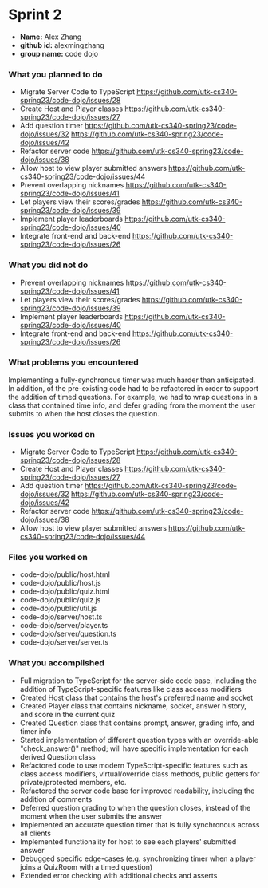 # Sprint 2
<!-- (include your name, github id, and group name here) -->
- **Name:** Alex Zhang
- **github id:** alexmingzhang
- **group name:** code dojo

### What you planned to do
<!-- (Give a short bulleted list of the items you planned to do for this sprint. Include the github issue number and link to the issue) -->
- Migrate Server Code to TypeScript https://github.com/utk-cs340-spring23/code-dojo/issues/28
- Create Host and Player classes https://github.com/utk-cs340-spring23/code-dojo/issues/27
- Add question timer https://github.com/utk-cs340-spring23/code-dojo/issues/32 https://github.com/utk-cs340-spring23/code-dojo/issues/42
- Refactor server code https://github.com/utk-cs340-spring23/code-dojo/issues/38
- Allow host to view player submitted answers https://github.com/utk-cs340-spring23/code-dojo/issues/44
- Prevent overlapping nicknames https://github.com/utk-cs340-spring23/code-dojo/issues/41
- Let players view their scores/grades https://github.com/utk-cs340-spring23/code-dojo/issues/39
- Implement player leaderboards https://github.com/utk-cs340-spring23/code-dojo/issues/40
- Integrate front-end and back-end https://github.com/utk-cs340-spring23/code-dojo/issues/26

### What you did not do
<!-- (Give a short bulleted list of the items that you planned to do, but did not accomplish) -->
- Prevent overlapping nicknames https://github.com/utk-cs340-spring23/code-dojo/issues/41
- Let players view their scores/grades https://github.com/utk-cs340-spring23/code-dojo/issues/39
- Implement player leaderboards https://github.com/utk-cs340-spring23/code-dojo/issues/40
- Integrate front-end and back-end https://github.com/utk-cs340-spring23/code-dojo/issues/26

### What problems you encountered
Implementing a fully-synchronous timer was much harder than anticipated. In addition, of the pre-existing code had to be refactored in order to support the addition of timed questions. For example, we had to wrap questions in a class that contained time info, and defer grading from the moment the user submits to when the host closes the question.

### Issues you worked on
- Migrate Server Code to TypeScript https://github.com/utk-cs340-spring23/code-dojo/issues/28
- Create Host and Player classes https://github.com/utk-cs340-spring23/code-dojo/issues/27
- Add question timer https://github.com/utk-cs340-spring23/code-dojo/issues/32 https://github.com/utk-cs340-spring23/code-dojo/issues/42
- Refactor server code https://github.com/utk-cs340-spring23/code-dojo/issues/38
- Allow host to view player submitted answers https://github.com/utk-cs340-spring23/code-dojo/issues/44

### Files you worked on
<!-- (Give a bulleted list of the files in your github repo that you worked on. Give the full pathname.) -->
- code-dojo/public/host.html
- code-dojo/public/host.js
- code-dojo/public/quiz.html
- code-dojo/public/quiz.js
- code-dojo/public/util.js
- code-dojo/server/host.ts
- code-dojo/server/player.ts
- code-dojo/server/question.ts
- code-dojo/server/server.ts

### What you accomplished
<!-- (Give a description of the features you added or tasks you accomplished. Provide some detail here. This section will be a little longer than the bulleted lists above) -->
- Full migration to TypeScript for the server-side code base, including the addition of TypeScript-specific features like class access modifiers
- Created Host class that contains the host's preferred name and socket
- Created Player class that contains nickname, socket, answer history, and score in the current quiz
- Created Question class that contains prompt, answer, grading info, and timer info
- Started implementation of different question types with an override-able "check_answer()" method; will have specific implementation for each derived Question class
- Refactored code to use modern TypeScript-specific features such as class access modifiers, virtual/override class methods, public getters for private/protected members, etc.
- Refactored the server code base for improved readability, including the addition of comments
- Deferred question grading to when the question closes, instead of the moment when the user submits the answer
- Implemented an accurate question timer that is fully synchronous across all clients
- Implemented functionality for host to see each players' submitted answer
- Debugged specific edge-cases (e.g. synchronizing timer when a player joins a QuizRoom with a timed question)
- Extended error checking with additional checks and asserts
